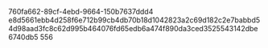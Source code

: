 760fa662-89cf-4ebd-9664-150b7637ddd4
e8d5661ebb4d258f6e712b99cb4db70b18d1042823a2c69d182c2e7babbd54d98aad3fc8c62d995b464076fd65edb6a474f890da3ced3525543142dbe6740db5
556
